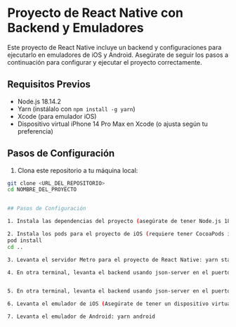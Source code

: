 # Proyecto de React Native con Backend y Emuladores

Este proyecto de React Native incluye un backend y configuraciones para ejecutarlo en emuladores de iOS y Android. Asegúrate de seguir los pasos a continuación para configurar y ejecutar el proyecto correctamente.

## Requisitos Previos

- Node.js 18.14.2
- Yarn (instálalo con `npm install -g yarn`)
- Xcode (para emulador iOS)
- Dispositivo virtual iPhone 14 Pro Max en Xcode (o ajusta según tu preferencia)

## Pasos de Configuración

1. Clona este repositorio a tu máquina local:

```bash
git clone <URL_DEL_REPOSITORIO>
cd NOMBRE_DEL_PROYECTO


## Pasos de Configuración

1. Instala las dependencias del proyecto (asegúrate de tener Node.js 18.14.2): yarn

2. Instala los pods para el proyecto de iOS (requiere tener CocoaPods instalado): cd ios
pod install
cd ..

3. Levanta el servidor Metro para el proyecto de React Native: yarn start

4. En otra terminal, levanta el backend usando json-server en el puerto 3100: yarn start-up-json-server


5. En otra terminal, levanta el backend usando json-server en el puerto 3100: yarn start-up-json-server

6. Levanta el emulador de iOS (Asegúrate de tener un dispositivo virtual iPhone 14 Pro Max en Xcode): yarn ios

7. Levanta el emulador de Android: yarn android




